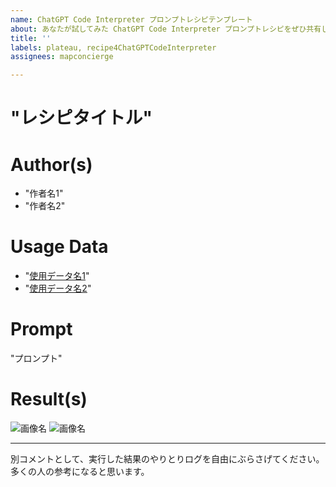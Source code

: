 ```yaml
---
name: ChatGPT Code Interpreter プロンプトレシピテンプレート
about: あなたが試してみた ChatGPT Code Interpreter プロンプトレシピをぜひ共有してください！
title: ''
labels: plateau, recipe4ChatGPTCodeInterpreter
assignees: mapconcierge

---
```


# "レシピタイトル"

# Author(s)
 * "作者名1"
 * "作者名2"

# Usage Data
 * "[使用データ名1](URL)"
 * "[使用データ名2](URL)"

# Prompt
"プロンプト"

# Result(s)
![画像名](URL)
![画像名](URL)

---
別コメントとして、実行した結果のやりとりログを自由にぶらさげてください。多くの人の参考になると思います。
